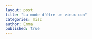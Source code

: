 ```yaml
---
layout: post
title: "La mode d'être un vieux con"
categories: misc
author: Emma
published: true
---
```


